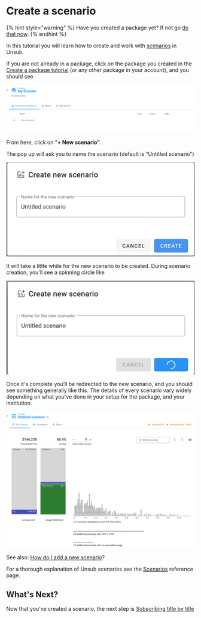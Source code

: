 # Create a scenario

{% hint style="warning" %}
Have you created a package yet? If not go [do that now](create-a-package.md).
{% endhint %}

In this tutorial you will learn how to create and work with [scenarios](../reference/scenarios/) in Unsub.



If you are not already in a package, click on the package you created in the [Create a package tutorial](create-a-package.md) (or any other package in your account), and you should see

![Unsub package view with no scenarios](../.gitbook/assets/tutorial-create-a-scenario-new-scenario.png)

From here, click on "**+ New scenario"**.

The pop up will ask you to name the scenario (default is “Untitled scenario”)

![](../.gitbook/assets/create-new-scenario.png)

It will take a little while for the new scenario to be created. During scenario creation, you'll see a spinning circle like

![](../.gitbook/assets/scenario-new-spinning-circle.png)

Once it's complete you’ll be redirected to the new scenario, and you should see something generally like this. The details of every scenario vary widely depending on what you've done in your setup for the package, and your institution.&#x20;

![Example scenario view](../.gitbook/assets/tutorial-create-a-scenario-scenario-created.png)

See also: [How do I add a new scenario](../how-to-guides/add-a-new-scenario.md)?

For a thorough explanation of Unsub scenarios see the [Scenarios](../reference/scenarios/) reference page.

## **What's Next?**

Now that you’ve created a scenario, the next step is [Subscribing title by title](subscribing-title-by-title.md)

